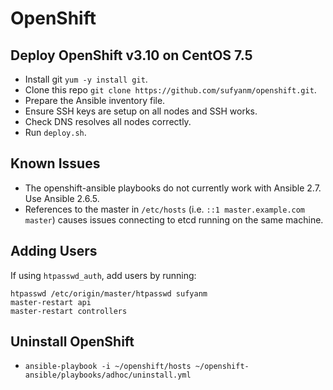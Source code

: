 # OpenShift

## Deploy OpenShift v3.10 on CentOS 7.5

* Install git `yum -y install git`.
* Clone this repo `git clone https://github.com/sufyanm/openshift.git`.
* Prepare the Ansible inventory file.
* Ensure SSH keys are setup on all nodes and SSH works.
* Check DNS resolves all nodes correctly.
* Run `deploy.sh`.

## Known Issues

* The openshift-ansible playbooks do not currently work with Ansible 2.7. Use Ansible 2.6.5.
* References to the master in `/etc/hosts` (i.e. `::1 master.example.com master`) causes issues connecting to etcd running on the same machine.

## Adding Users

If using `htpasswd_auth`, add users by running:

```
htpasswd /etc/origin/master/htpasswd sufyanm
master-restart api
master-restart controllers
```

## Uninstall OpenShift

* `ansible-playbook -i ~/openshift/hosts ~/openshift-ansible/playbooks/adhoc/uninstall.yml`
